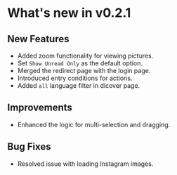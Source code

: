 # What's new in v0.2.1

## New Features

- Added zoom functionality for viewing pictures.
- Set `Show Unread Only` as the default option.
- Merged the redirect page with the login page.
- Introduced entry conditions for actions.
- Added `all` language filter in dicover page.

## Improvements

- Enhanced the logic for multi-selection and dragging.

## Bug Fixes

- Resolved issue with loading Instagram images.
